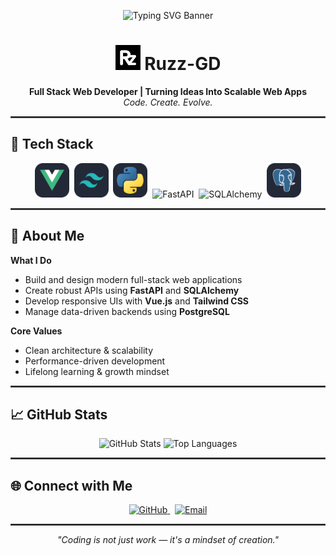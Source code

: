 <!-- 🌌 HEADER BANNER -->
<p align="center">
  <img src="https://readme-typing-svg.demolab.com?font=Fira+Code&size=26&pause=1000&color=3EE6C5&center=true&vCenter=true&width=600&lines=Ruzz-GD;Full+Stack+Web+Developer;Vue+•+FastAPI+•+PostgreSQL" alt="Typing SVG Banner" />
</p>

<!-- 🧑‍💻 NAME -->
<h1 align="center">
  <img src="./my-config/images/rzlogo.png" alt="Ruzz Logo" width="40" height="40" /> 
  Ruzz-GD
</h1>

<p align="center">
  <b>Full Stack Web Developer | Turning Ideas Into Scalable Web Apps</b><br>
  <i>Code. Create. Evolve.</i>
</p>

<hr style="border: 0.5px solid #444;">

## 🧩 Tech Stack

<p align="center">
  <img src="https://raw.githubusercontent.com/tandpfun/skill-icons/main/icons/VueJS-Dark.svg" title="Vue.js" alt="Vue.js" width="55" height="55"/>&nbsp;
  <img src="https://raw.githubusercontent.com/tandpfun/skill-icons/main/icons/TailwindCSS-Dark.svg" title="Tailwind CSS" alt="Tailwind CSS" width="55" height="55"/>&nbsp;
  <img src="https://raw.githubusercontent.com/tandpfun/skill-icons/main/icons/Python-Dark.svg" title="Python" alt="Python" width="55" height="55"/>&nbsp;
  <img src="https://raw.githubusercontent.com/tandpfun/skill-icons/main/icons/FastAPI-Dark.svg" title="FastAPI" alt="FastAPI" width="55" height="55"/>&nbsp;
  <img src="https://raw.githubusercontent.com/tandpfun/skill-icons/main/icons/SQLAlchemy-Dark.svg" title="SQLAlchemy" alt="SQLAlchemy" width="55" height="55"/>&nbsp;
  <img src="https://raw.githubusercontent.com/tandpfun/skill-icons/main/icons/PostgreSQL-Dark.svg" title="PostgreSQL" alt="PostgreSQL" width="55" height="55"/>
</p>

<hr style="border: 0.5px solid #444;">

## 🚀 About Me

**What I Do**
- Build and design modern full-stack web applications  
- Create robust APIs using **FastAPI** and **SQLAlchemy**  
- Develop responsive UIs with **Vue.js** and **Tailwind CSS**  
- Manage data-driven backends using **PostgreSQL**

**Core Values**
- Clean architecture & scalability  
- Performance-driven development  
- Lifelong learning & growth mindset  

<hr style="border: 0.5px solid #444;">

## 📈 GitHub Stats

<p align="center">
  <img src="https://github-readme-stats.vercel.app/api?username=Ruzz-GD&show_icons=true&theme=tokyonight" alt="GitHub Stats" height="160"/>
  <img src="https://github-readme-stats.vercel.app/api/top-langs/?username=Ruzz-GD&layout=compact&theme=tokyonight" alt="Top Languages" height="160"/>
</p>

<hr style="border: 0.5px solid #444;">

## 🌐 Connect with Me

<p align="center">
  <a href="https://github.com/Ruzz-GD" target="_blank">
    <img src="https://img.shields.io/badge/GitHub-181717?logo=github&logoColor=white" alt="GitHub"/>
  </a>
  &nbsp;
  <a href="mailto:your.email@example.com">
    <img src="https://img.shields.io/badge/Email-D14836?logo=gmail&logoColor=white" alt="Email"/>
  </a>
</p>

<hr style="border: 0.5px solid #444;">

<p align="center">
  <i>"Coding is not just work — it's a mindset of creation."</i>
</p>
